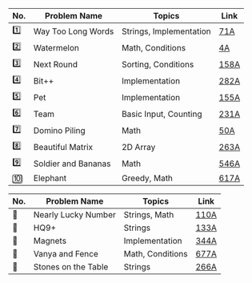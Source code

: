 | No. | Problem Name        | Topics                  | Link                                                    |
| --- | ------------------- | ----------------------- | ------------------------------------------------------- |
| 1️⃣ | Way Too Long Words  | Strings, Implementation | [71A](https://codeforces.com/problemset/problem/71/A)   |
| 2️⃣ | Watermelon          | Math, Conditions        | [4A](https://codeforces.com/problemset/problem/4/A)     |
| 3️⃣ | Next Round          | Sorting, Conditions     | [158A](https://codeforces.com/problemset/problem/158/A) |
| 4️⃣ | Bit++               | Implementation          | [282A](https://codeforces.com/problemset/problem/282/A) |
| 5️⃣ | Pet                 | Implementation          | [155A](https://codeforces.com/problemset/problem/155/A) |
| 6️⃣ | Team                | Basic Input, Counting   | [231A](https://codeforces.com/problemset/problem/231/A) |
| 7️⃣ | Domino Piling       | Math                    | [50A](https://codeforces.com/problemset/problem/50/A)   |
| 8️⃣ | Beautiful Matrix    | 2D Array                | [263A](https://codeforces.com/problemset/problem/263/A) |
| 9️⃣ | Soldier and Bananas | Math                    | [546A](https://codeforces.com/problemset/problem/546/A) |
| 🔟  | Elephant            | Greedy, Math            | [617A](https://codeforces.com/problemset/problem/617/A) |


| No. | Problem Name        | Topics           | Link                                                    |
| --- | ------------------- | ---------------- | ------------------------------------------------------- |
| 🔸  | Nearly Lucky Number | Strings, Math    | [110A](https://codeforces.com/problemset/problem/110/A) |
| 🔸  | HQ9+                | Strings          | [133A](https://codeforces.com/problemset/problem/133/A) |
| 🔸  | Magnets             | Implementation   | [344A](https://codeforces.com/problemset/problem/344/A) |
| 🔸  | Vanya and Fence     | Math, Conditions | [677A](https://codeforces.com/problemset/problem/677/A) |
| 🔸  | Stones on the Table | Strings          | [266A](https://codeforces.com/problemset/problem/266/A) |

